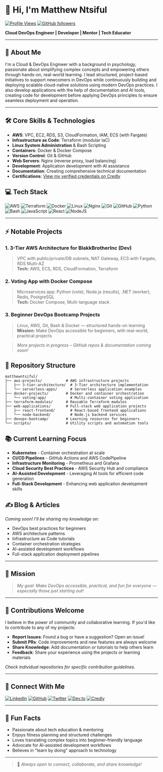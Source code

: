 # 👋 Hi, I'm Matthew Ntsiful

[![Profile Views](https://komarev.com/ghpvc/?username=matthewntsiful&color=blue&style=flat)](https://github.com/matthewntsiful)
[![GitHub followers](https://img.shields.io/github/followers/matthewntsiful?label=Follow&style=social)](https://github.com/matthewntsiful)

**Cloud DevOps Engineer | Developer | Mentor | Tech Educator**

---

## 🚀 About Me

I'm a Cloud & DevOps Engineer with a background in psychology, passionate about simplifying complex concepts and empowering others through hands-on, real-world learning. I lead structured, project-based initiatives to support newcomers in DevOps while continuously building and deploying scalable cloud-native solutions using modern DevOps practices. I also develop applications with the help of documentation and AI tools, creating code for development before applying DevOps principles to ensure seamless deployment and operation.

---

## 🛠️ Core Skills & Technologies

- **AWS**: VPC, EC2, RDS, S3, CloudFormation, IAM, ECS (with Fargate)
- **Infrastructure as Code**: Terraform (modular IaC)
- **Linux System Administration** & Bash Scripting
- **Containers**: Docker & Docker Compose
- **Version Control**: Git & GitHub
- **Web Servers**: Nginx (reverse proxy, load balancing)
- **Development**: Application development with AI assistance
- **Documentation**: Creating comprehensive technical documentation
- **Certifications**: [View my verified credentials on Credly](https://www.credly.com/users/matthewntsiful)

## 💻 Tech Stack

![AWS](https://img.shields.io/badge/AWS-%23FF9900.svg?style=for-the-badge&logo=amazon-aws&logoColor=white)
![Terraform](https://img.shields.io/badge/terraform-%235835CC.svg?style=for-the-badge&logo=terraform&logoColor=white)
![Docker](https://img.shields.io/badge/docker-%230db7ed.svg?style=for-the-badge&logo=docker&logoColor=white)
![Linux](https://img.shields.io/badge/Linux-FCC624?style=for-the-badge&logo=linux&logoColor=black)
![Nginx](https://img.shields.io/badge/nginx-%23009639.svg?style=for-the-badge&logo=nginx&logoColor=white)
![Git](https://img.shields.io/badge/git-%23F05033.svg?style=for-the-badge&logo=git&logoColor=white)
![GitHub](https://img.shields.io/badge/github-%23121011.svg?style=for-the-badge&logo=github&logoColor=white)
![Python](https://img.shields.io/badge/python-3670A0?style=for-the-badge&logo=python&logoColor=ffdd54)
![Bash](https://img.shields.io/badge/bash-%23121011.svg?style=for-the-badge&logo=gnu-bash&logoColor=white)
![JavaScript](https://img.shields.io/badge/javascript-%23323330.svg?style=for-the-badge&logo=javascript&logoColor=%23F7DF1E)
![React](https://img.shields.io/badge/react-%2320232a.svg?style=for-the-badge&logo=react&logoColor=%2361DAFB)
![NodeJS](https://img.shields.io/badge/node.js-6DA55F?style=for-the-badge&logo=node.js&logoColor=white)

---

## ⚡ Notable Projects

### 1. 3-Tier AWS Architecture for BlakkBrotherInc (Dev)
> VPC with public/private/DB subnets, NAT Gateway, ECS with Fargate, RDS Multi-AZ  
> **Tech:** AWS, ECS, RDS, CloudFormation, Terraform

### 2. Voting App with Docker Compose
> Microservices app: Python (vote), Node.js (results), .NET (worker), Redis, PostgreSQL  
> **Tech:** Docker Compose, Multi-language stack

### 3. Beginner DevOps Bootcamp Projects
> Linux, AWS, Git, Bash & Docker — structured hands-on learning  
> **Mission:** Make DevOps accessible for beginners, with real-world, practical projects

> _More projects in progress – GitHub repos & documentation coming soon!_

## 📂 Repository Structure

```
matthewntsiful/
├── aws-projects/           # AWS infrastructure projects
│   ├── 3-tier-architecture/  # 3-Tier architecture implementation
│   └── serverless-apps/      # Serverless application examples
├── docker-projects/        # Docker and container orchestration
│   └── voting-app/           # Multi-container voting application
├── terraform-modules/      # Reusable Terraform modules
├── web-applications/       # Full-stack web application projects
│   ├── react-frontend/       # React-based frontend applications
│   └── node-backend/         # Node.js backend services
├── devops-bootcamp/        # Learning resources for beginners
└── scripts/                # Utility scripts and automation tools
```

## 📚 Current Learning Focus

- **Kubernetes** - Container orchestration at scale
- **CI/CD Pipelines** - GitHub Actions and AWS CodePipeline
- **Infrastructure Monitoring** - Prometheus and Grafana
- **Cloud Security Best Practices** - AWS Security Hub and compliance
- **AI-Assisted Development** - Leveraging AI tools for efficient code generation
- **Full-Stack Development** - Enhancing web application development skills

## ✍️ Blog & Articles

_Coming soon! I'll be sharing my knowledge on:_
- DevOps best practices for beginners
- AWS architecture patterns
- Infrastructure as Code tutorials
- Container orchestration strategies
- AI-assisted development workflows
- Full-stack application deployment pipelines

---

## 🎯 Mission

> _My goal: Make DevOps accessible, practical, and fun for everyone — especially those just starting out!_

---

## 🤝 Contributions Welcome

I believe in the power of community and collaborative learning. If you'd like to contribute to any of my projects:

- **Report Issues**: Found a bug or have a suggestion? Open an issue!
- **Submit PRs**: Code improvements and new features are always welcome
- **Share Knowledge**: Add documentation or tutorials to help others learn
- **Feedback**: Share your experience using the projects or learning materials

_Check individual repositories for specific contribution guidelines._

---

## 🔗 Connect With Me

[![LinkedIn](https://img.shields.io/badge/LinkedIn-Matthew%20Ntsiful-blue?style=flat-square&logo=linkedin)](https://www.linkedin.com/in/matthewntsiful)
[![GitHub](https://img.shields.io/badge/GitHub-matthewntsiful-black?style=flat-square&logo=github)](https://github.com/matthewntsiful)
[![Twitter](https://img.shields.io/badge/Twitter-@matthewntsiful-1DA1F2?style=flat-square&logo=twitter&logoColor=white)](https://twitter.com/matthewntsiful)
[![Dev.to](https://img.shields.io/badge/dev.to-matthewntsiful-0A0A0A?style=flat-square&logo=dev.to)](https://dev.to/matthewntsiful)
[![Credly](https://img.shields.io/badge/Credly-Certifications-FF6B00?style=flat-square&logo=credly&logoColor=white)](https://www.credly.com/users/matthewntsiful)

---

## 🎉 Fun Facts

- Passionate about tech education & mentoring
- Enjoys fitness planning and structured challenges
- Loves translating complex topics into beginner-friendly language
- Advocate for AI-assisted development workflows
- Believes in "learn by doing" approach to technology

---

> 📢 _Always open to connect, collaborate, and share knowledge!_
